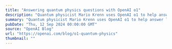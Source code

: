 ```yaml
---
title: "Answering quantum physics questions with OpenAI o1"
description: "Quantum physicist Mario Krenn uses OpenAI o1 to help answer life's biggest questions."
summary: "Quantum physicist Mario Krenn uses OpenAI o1 to help answer life's biggest questions."
pubDate: "Thu, 12 Sep 2024 00:00:00 GMT"
source: "OpenAI Blog"
url: "https://openai.com/blog/o1-quantum-physics"
thumbnail: ""
---
```


